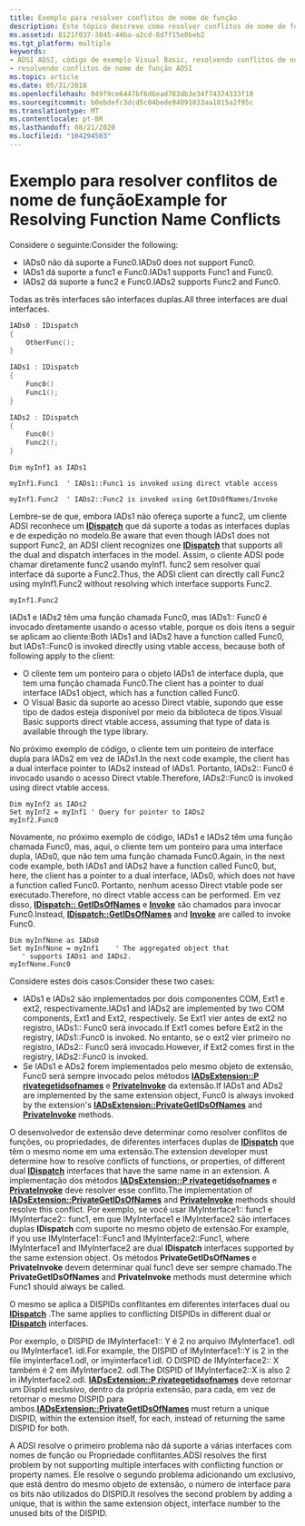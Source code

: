 ```yaml
---
title: Exemplo para resolver conflitos de nome de função
description: Este tópico descreve como resolver conflitos de nome de função ao criar uma extensão para ADSI.
ms.assetid: 8121f037-3845-44ba-a2cd-8d7f15e0beb2
ms.tgt_platform: multiple
keywords:
- ADSI ADSI, código de exemplo Visual Basic, resolvendo conflitos de nome de função
- resolvendo conflitos de nome de função ADSI
ms.topic: article
ms.date: 05/31/2018
ms.openlocfilehash: 049f9ce6447bf6d6ead783db3e34f74374333f10
ms.sourcegitcommit: b0ebdefc3dcd5c04bede94091833aa1015a2f95c
ms.translationtype: MT
ms.contentlocale: pt-BR
ms.lasthandoff: 08/21/2020
ms.locfileid: "104294503"
---
```

# <a name="example-for-resolving-function-name-conflicts"></a><span data-ttu-id="34e6c-105">Exemplo para resolver conflitos de nome de função</span><span class="sxs-lookup"><span data-stu-id="34e6c-105">Example for Resolving Function Name Conflicts</span></span>

<span data-ttu-id="34e6c-106">Considere o seguinte:</span><span class="sxs-lookup"><span data-stu-id="34e6c-106">Consider the following:</span></span>

-   <span data-ttu-id="34e6c-107">IADs0 não dá suporte a Func0.</span><span class="sxs-lookup"><span data-stu-id="34e6c-107">IADs0 does not support Func0.</span></span>
-   <span data-ttu-id="34e6c-108">IADs1 dá suporte a func1 e Func0.</span><span class="sxs-lookup"><span data-stu-id="34e6c-108">IADs1 supports Func1 and Func0.</span></span>
-   <span data-ttu-id="34e6c-109">IADs2 dá suporte a func2 e Func0.</span><span class="sxs-lookup"><span data-stu-id="34e6c-109">IADs2 supports Func2 and Func0.</span></span>

<span data-ttu-id="34e6c-110">Todas as três interfaces são interfaces duplas.</span><span class="sxs-lookup"><span data-stu-id="34e6c-110">All three interfaces are dual interfaces.</span></span>


```C++
IADs0 : IDispatch
{
    OtherFunc();
}

IADs1 : IDispatch
{
    Func0() 
    Func1();
}

IADs2 : IDispatch
{
    Func0()
    Func2();
}
```




```VB
Dim myInf1 as IADs1
 
myInf1.Func1  ' IADs1::Func1 is invoked using direct vtable access 
 
myInf1.Func2  ' IADs2::Func2 is invoked using GetIDsOfNames/Invoke
```



<span data-ttu-id="34e6c-111">Lembre-se de que, embora IADs1 não ofereça suporte a func2, um cliente ADSI reconhece um [**IDispatch**](/windows/win32/api/oaidl/nn-oaidl-idispatch) que dá suporte a todas as interfaces duplas e de expedição no modelo.</span><span class="sxs-lookup"><span data-stu-id="34e6c-111">Be aware that even though IADs1 does not support Func2, an ADSI client recognizes one [**IDispatch**](/windows/win32/api/oaidl/nn-oaidl-idispatch) that supports all the dual and dispatch interfaces in the model.</span></span> <span data-ttu-id="34e6c-112">Assim, o cliente ADSI pode chamar diretamente func2 usando myInf1. func2 sem resolver qual interface dá suporte a Func2.</span><span class="sxs-lookup"><span data-stu-id="34e6c-112">Thus, the ADSI client can directly call Func2 using myInf1.Func2 without resolving which interface supports Func2.</span></span>


```VB
myInf1.Func2
```



<span data-ttu-id="34e6c-113">IADs1 e IADs2 têm uma função chamada Func0, mas IADs1:: Func0 é invocado diretamente usando o acesso vtable, porque os dois itens a seguir se aplicam ao cliente:</span><span class="sxs-lookup"><span data-stu-id="34e6c-113">Both IADs1 and IADs2 have a function called Func0, but IADs1::Func0 is invoked directly using vtable access, because both of following apply to the client:</span></span>

-   <span data-ttu-id="34e6c-114">O cliente tem um ponteiro para o objeto IADs1 de interface dupla, que tem uma função chamada Func0.</span><span class="sxs-lookup"><span data-stu-id="34e6c-114">The client has a pointer to dual interface IADs1 object, which has a function called Func0.</span></span>
-   <span data-ttu-id="34e6c-115">O Visual Basic dá suporte ao acesso Direct vtable, supondo que esse tipo de dados esteja disponível por meio da biblioteca de tipos.</span><span class="sxs-lookup"><span data-stu-id="34e6c-115">Visual Basic supports direct vtable access, assuming that type of data is available through the type library.</span></span>

<span data-ttu-id="34e6c-116">No próximo exemplo de código, o cliente tem um ponteiro de interface dupla para IADs2 em vez de IADs1.</span><span class="sxs-lookup"><span data-stu-id="34e6c-116">In the next code example, the client has a dual interface pointer to IADs2 instead of IADs1.</span></span> <span data-ttu-id="34e6c-117">Portanto, IADs2:: Func0 é invocado usando o acesso Direct vtable.</span><span class="sxs-lookup"><span data-stu-id="34e6c-117">Therefore, IADs2::Func0 is invoked using direct vtable access.</span></span>


```VB
Dim myInf2 as IADs2
Set myInf2 = myInf1 ' Query for pointer to IADs2 
myInf2.Func0
```



<span data-ttu-id="34e6c-118">Novamente, no próximo exemplo de código, IADs1 e IADs2 têm uma função chamada Func0, mas, aqui, o cliente tem um ponteiro para uma interface dupla, IADs0, que não tem uma função chamada Func0.</span><span class="sxs-lookup"><span data-stu-id="34e6c-118">Again, in the next code example, both IADs1 and IADs2 have a function called Func0, but, here, the client has a pointer to a dual interface, IADs0, which does not have a function called Func0.</span></span> <span data-ttu-id="34e6c-119">Portanto, nenhum acesso Direct vtable pode ser executado.</span><span class="sxs-lookup"><span data-stu-id="34e6c-119">Therefore, no direct vtable access can be performed.</span></span> <span data-ttu-id="34e6c-120">Em vez disso, [**IDispatch:: GetIDsOfNames**](/windows/win32/api/oaidl/nf-oaidl-idispatch-getidsofnames) e [**Invoke**](/windows/win32/api/oaidl/nf-oaidl-idispatch-invoke) são chamados para invocar Func0.</span><span class="sxs-lookup"><span data-stu-id="34e6c-120">Instead, [**IDispatch::GetIDsOfNames**](/windows/win32/api/oaidl/nf-oaidl-idispatch-getidsofnames) and [**Invoke**](/windows/win32/api/oaidl/nf-oaidl-idispatch-invoke) are called to invoke Func0.</span></span>


```VB
Dim myInfNone as IADs0
Set myInfNone = myInf1    ' The aggregated object that 
   ' supports IADs1 and IADs2.
myInfNone.Func0
```



<span data-ttu-id="34e6c-121">Considere estes dois casos:</span><span class="sxs-lookup"><span data-stu-id="34e6c-121">Consider these two cases:</span></span>

-   <span data-ttu-id="34e6c-122">IADs1 e IADs2 são implementados por dois componentes COM, Ext1 e ext2, respectivamente.</span><span class="sxs-lookup"><span data-stu-id="34e6c-122">IADs1 and IADs2 are implemented by two COM components, Ext1 and Ext2, respectively.</span></span> <span data-ttu-id="34e6c-123">Se Ext1 vier antes de ext2 no registro, IADs1:: Func0 será invocado.</span><span class="sxs-lookup"><span data-stu-id="34e6c-123">If Ext1 comes before Ext2 in the registry, IADs1::Func0 is invoked.</span></span> <span data-ttu-id="34e6c-124">No entanto, se o ext2 vier primeiro no registro, IADs2:: Func0 será invocado.</span><span class="sxs-lookup"><span data-stu-id="34e6c-124">However, if Ext2 comes first in the registry, IADs2::Func0 is invoked.</span></span>
-   <span data-ttu-id="34e6c-125">Se IADs1 e ADs2 forem implementados pelo mesmo objeto de extensão, Func0 será sempre invocado pelos métodos [**IADsExtension::P rivategetidsofnames**](/windows/desktop/api/Iads/nf-iads-iadsextension-privategetidsofnames) e [**PrivateInvoke**](/windows/desktop/api/Iads/nf-iads-iadsextension-privateinvoke) da extensão.</span><span class="sxs-lookup"><span data-stu-id="34e6c-125">If IADs1 and ADs2 are implemented by the same extension object, Func0 is always invoked by the extension's [**IADsExtension::PrivateGetIDsOfNames**](/windows/desktop/api/Iads/nf-iads-iadsextension-privategetidsofnames) and [**PrivateInvoke**](/windows/desktop/api/Iads/nf-iads-iadsextension-privateinvoke) methods.</span></span>

<span data-ttu-id="34e6c-126">O desenvolvedor de extensão deve determinar como resolver conflitos de funções, ou propriedades, de diferentes interfaces duplas de [**IDispatch**](/windows/win32/api/oaidl/nn-oaidl-idispatch) que têm o mesmo nome em uma extensão.</span><span class="sxs-lookup"><span data-stu-id="34e6c-126">The extension developer must determine how to resolve conflicts of functions, or properties, of different dual [**IDispatch**](/windows/win32/api/oaidl/nn-oaidl-idispatch) interfaces that have the same name in an extension.</span></span> <span data-ttu-id="34e6c-127">A implementação dos métodos [**IADsExtension::P rivategetidsofnames**](/windows/desktop/api/Iads/nf-iads-iadsextension-privategetidsofnames) e [**PrivateInvoke**](/windows/desktop/api/Iads/nf-iads-iadsextension-privateinvoke) deve resolver esse conflito.</span><span class="sxs-lookup"><span data-stu-id="34e6c-127">The implementation of [**IADsExtension::PrivateGetIDsOfNames**](/windows/desktop/api/Iads/nf-iads-iadsextension-privategetidsofnames) and [**PrivateInvoke**](/windows/desktop/api/Iads/nf-iads-iadsextension-privateinvoke) methods should resolve this conflict.</span></span> <span data-ttu-id="34e6c-128">Por exemplo, se você usar IMyInterface1:: func1 e IMyInterface2:: func1, em que IMyInterface1 e IMyInterface2 são interfaces duplas **IDispatch** com suporte no mesmo objeto de extensão.</span><span class="sxs-lookup"><span data-stu-id="34e6c-128">For example, if you use IMyInterface1::Func1 and IMyInterface2::Func1, where IMyInterface1 and IMyInterface2 are dual **IDispatch** interfaces supported by the same extension object.</span></span> <span data-ttu-id="34e6c-129">Os métodos **PrivateGetIDsOfNames** e **PrivateInvoke** devem determinar qual func1 deve ser sempre chamado.</span><span class="sxs-lookup"><span data-stu-id="34e6c-129">The **PrivateGetIDsOfNames** and **PrivateInvoke** methods must determine which Func1 should always be called.</span></span>

<span data-ttu-id="34e6c-130">O mesmo se aplica a DISPIDs conflitantes em diferentes interfaces dual ou [**IDispatch**](/windows/win32/api/oaidl/nn-oaidl-idispatch) .</span><span class="sxs-lookup"><span data-stu-id="34e6c-130">The same applies to conflicting DISPIDs in different dual or [**IDispatch**](/windows/win32/api/oaidl/nn-oaidl-idispatch) interfaces.</span></span>

<span data-ttu-id="34e6c-131">Por exemplo, o DISPID de IMyInterface1:: Y é 2 no arquivo IMyInterface1. odl ou IMyInterface1. idl.</span><span class="sxs-lookup"><span data-stu-id="34e6c-131">For example, the DISPID of IMyInterface1::Y is 2 in the file imyinterface1.odl, or imyinterface1.idl.</span></span> <span data-ttu-id="34e6c-132">O DISPID de IMyInterface2:: X também é 2 em iMyInterface2. odl.</span><span class="sxs-lookup"><span data-stu-id="34e6c-132">The DISPID of IMyInterface2::X is also 2 in iMyInterface2.odl.</span></span> <span data-ttu-id="34e6c-133">[**IADsExtension::P rivategetidsofnames**](/windows/desktop/api/Iads/nf-iads-iadsextension-privategetidsofnames) deve retornar um DispId exclusivo, dentro da própria extensão, para cada, em vez de retornar o mesmo DISPID para ambos.</span><span class="sxs-lookup"><span data-stu-id="34e6c-133">[**IADsExtension::PrivateGetIDsOfNames**](/windows/desktop/api/Iads/nf-iads-iadsextension-privategetidsofnames) must return a unique DISPID, within the extension itself, for each, instead of returning the same DISPID for both.</span></span>

<span data-ttu-id="34e6c-134">A ADSI resolve o primeiro problema não dá suporte a várias interfaces com nomes de função ou Propriedade conflitantes.</span><span class="sxs-lookup"><span data-stu-id="34e6c-134">ADSI resolves the first problem by not supporting multiple interfaces with conflicting function or property names.</span></span> <span data-ttu-id="34e6c-135">Ele resolve o segundo problema adicionando um exclusivo, que está dentro do mesmo objeto de extensão, o número de interface para os bits não utilizados do DISPID.</span><span class="sxs-lookup"><span data-stu-id="34e6c-135">It resolves the second problem by adding a unique, that is within the same extension object, interface number to the unused bits of the DISPID.</span></span>

 

 